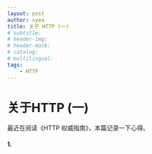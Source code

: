 ```yaml
---
layout: post
author: syea
title: 关于 HTTP (一)
# subtitle:
# header-img: 
# header-mask:  
# catalog: 
# multilingual: 
tags:
    - HTTP
---
```


# 关于HTTP (一)

最近在阅读《HTTP 权威指南》，本篇记录一下心得。

#### 1.
